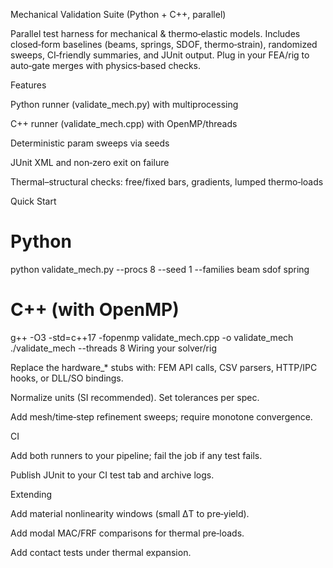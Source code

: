 Mechanical Validation Suite (Python + C++, parallel)

Parallel test harness for mechanical & thermo‑elastic models. Includes closed‑form baselines (beams, springs, SDOF, thermo‑strain), randomized sweeps, CI‑friendly summaries, and JUnit output. Plug in your FEA/rig to auto‑gate merges with physics‑based checks.

Features

Python runner (validate_mech.py) with multiprocessing

C++ runner (validate_mech.cpp) with OpenMP/threads

Deterministic param sweeps via seeds

JUnit XML and non‑zero exit on failure

Thermal–structural checks: free/fixed bars, gradients, lumped thermo‑loads

Quick Start
# Python
python validate_mech.py --procs 8 --seed 1 --families beam sdof spring


# C++ (with OpenMP)
g++ -O3 -std=c++17 -fopenmp validate_mech.cpp -o validate_mech
./validate_mech --threads 8
Wiring your solver/rig

Replace the hardware_* stubs with: FEM API calls, CSV parsers, HTTP/IPC hooks, or DLL/SO bindings.

Normalize units (SI recommended). Set tolerances per spec.

Add mesh/time‑step refinement sweeps; require monotone convergence.

CI

Add both runners to your pipeline; fail the job if any test fails.

Publish JUnit to your CI test tab and archive logs.

Extending

Add material nonlinearity windows (small ΔT to pre‑yield).

Add modal MAC/FRF comparisons for thermal pre‑loads.

Add contact tests under thermal expansion.
